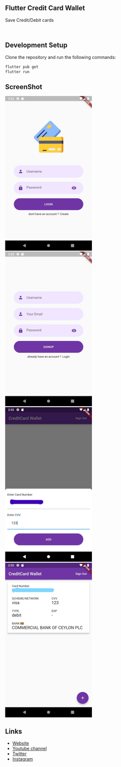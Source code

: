 ## Flutter Credit Card Wallet

Save Credit/Debit cards 

<br>

## Development Setup
Clone the repository and run the following commands:
```
flutter pub get
flutter run
```

## ScreenShot

<img src="assets/images/img1.jpg" height="500em" />&nbsp;<img src="assets/images/img2.jpg" height="500em" />&nbsp;<img src="assets/images/img3.jpg" height="500em" />&nbsp;<img src="assets/images/img4.jpg" height="500em" />

## Links

* [Website](https://afgprogrammer.com)
* [Youtube channel](https://youtube.com/afgprogrammer)
* [Twitter](https://twitter.com/afgprogrammer)
* [Instagram](https://instagram.com/afgprogrammer)
